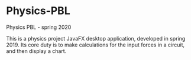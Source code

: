 # Physics-PBL
Physics PBL - spring 2020

This is a physics project JavaFX desktop application, developed in spring 2019. 
Its core duty is to make calculations for the input forces in a circuit, and then display a chart.
